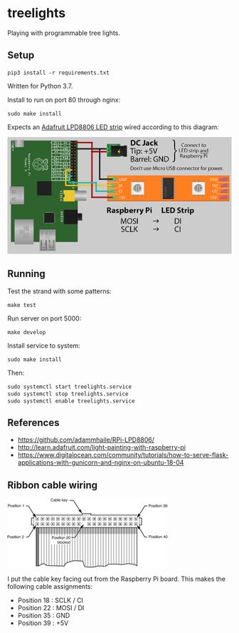 # treelights
Playing with programmable tree lights.

## Setup
```
pip3 install -r requirements.txt
```

Written for Python 3.7.

Install to run on port 80 through nginx:
```
sudo make install
```

Expects an [Adafruit LPD8806 LED
strip](https://learn.adafruit.com/digital-led-strip) wired according to this
diagram:

![Wiring diagram](docs/raspberry_pi_diagram.png)

## Running
Test the strand with some patterns:
```
make test
```

Run server on port 5000:
```
make develop
```

Install service to system:
```
sudo make install
```

Then:
```
sudo systemctl start treelights.service
sudo systemctl stop treelights.service
sudo systemctl enable treelights.service
```

## References
- https://github.com/adammhaile/RPi-LPD8806/
- http://learn.adafruit.com/light-painting-with-raspberry-pi
- https://www.digitalocean.com/community/tutorials/how-to-serve-flask-applications-with-gunicorn-and-nginx-on-ubuntu-18-04

## Ribbon cable wiring

![Ribbon cable pins](docs/ribbon-cable.jpg)

I put the cable key facing out from the Raspberry Pi board.  This makes the
following cable assignments:

- Position 18 : SCLK / CI
- Position 22 : MOSI / DI
- Position 35 : GND
- Position 39 : +5V
